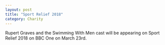 ```yaml
---
layout: post
title: "Sport Relief 2018"
category: Charity
---
```

Rupert Graves and the Swimming With Men cast will be appearing on Sport Relief 2018 on BBC One on March 23rd.
